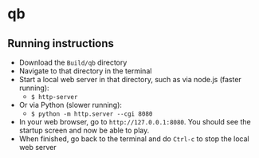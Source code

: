 # qb

## Running instructions

- Download the `Build/qb` directory
- Navigate to that directory in the terminal
- Start a local web server in that directory, such as via node.js (faster running):
    - `$ http-server`
- Or via Python (slower running):
    - `$ python -m http.server --cgi 8080`
- In your web browser, go to `http://127.0.0.1:8080`. You should see the startup screen and now be able to play.
- When finished, go back to the terminal and do `Ctrl-c` to stop the local web server
